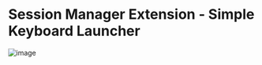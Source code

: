 # Session Manager Extension - Simple Keyboard Launcher

![image](https://github.com/lighttigerXIV/simple-kl-session-manager-extension/assets/35658492/774a28eb-b6ea-4934-be1e-fbdedeab0e98)

